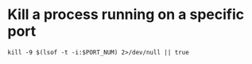 # Kill a process running on a specific port

```shell
kill -9 $(lsof -t -i:$PORT_NUM) 2>/dev/null || true
```
